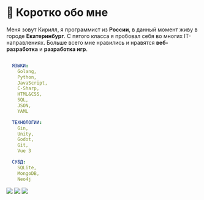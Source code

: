 # 🤠 Коротко обо мне

Меня зовут Кирилл, я программист из **России**, в данный момент живу в городе **Екатеринбург**. С пятого класса я пробовал себя во многих IT-направлениях. Больше всего мне нравились и нравятся **веб-разработка** и **разработка игр**.

```YAML

  ЯЗЫКИ:
    Golang,
    Python,
    JavaScript,
    C-Sharp,
    HTML&CSS,
    SQL,
    JSON,
    YAML

  ТЕХНОЛОГИИ:
    Gin,
    Unity,
    Godot,
    Git,
    Vue 3

  СУБД:
    SQLite,
    MongoDB,
    Neo4j

```


![](http://github-profile-summary-cards.vercel.app/api/cards/profile-details?username=roupse&theme=github_dark) 
![](http://github-profile-summary-cards.vercel.app/api/cards/repos-per-language?username=roupse&theme=github_dark) 
![](http://github-profile-summary-cards.vercel.app/api/cards/stats?username=roupse&theme=github_dark)


    



<br>
